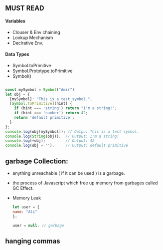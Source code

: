 ## MUST READ

#### Variables 

- Clouser & Env chaining
- Lookup Mechanism 
- Declrative Env.

#### Data Types

- Symbol.toPrimitive 
- Symbol.Prototype.toPrimitive 
- Symbol()
```js

const mySymbol = Symbol("Amir")
let obj = {
  [mySymbol]: "This is a test symbol.",
  [Symbol.toPrimitive](hint) {
    if (hint === 'string') return "I'm a string!";
    if (hint === 'number') return 42;
    return 'default primitive';
  }
};
console.log(obj[mySymbol]); // Outpu: This is a test symbol.
console.log(String(obj));  // Output: I'm a string!
console.log(+obj);         // Output: 42
console.log(obj + '');     // Output: default primitive
```

## garbage Collection: 

 - anything unreachable ( if it can be used ) is a garbage.
 - the process of Javascript which free up memory from garbages called GC Effect.
 - Memory Leak
 
    ```js
    let user = {
    name: "Ali"
    };

    user = null; // garbage
    ```

 ## hanging commas
   